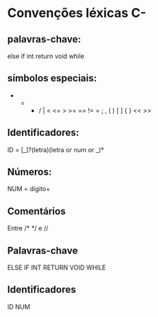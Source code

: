 # Convenções léxicas C-

## palavras-chave: 
else  if  int  return  void  while

## símbolos especiais:
+  -  *  /  | <  <=  >  >=  ==  !=  =  ;  ,  (  )  [  ]  {  }  <<  >>

## Identificadores:
ID = [_]?(letra)(letra or num or _)*

## Números:
NUM = dígito+

## Comentários
Entre /*  */ e //


## Palavras-chave

ELSE
IF
INT
RETURN
VOID
WHILE

## Identificadores
ID
NUM